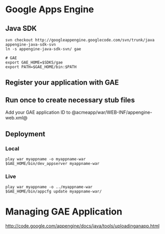 # Google Apps Engine #

## Java SDK ##

	svn checkout http://googleappengine.googlecode.com/svn/trunk/java appengine-java-sdk-svn
	ln -s appengine-java-sdk-svn/ gae

	# GAE
	export GAE_HOME=$SDKS/gae
	export PATH=$GAE_HOME/bin:$PATH

## Register your application with GAE

## Run once to create necessary stub files ##

Add your GAE application ID to @acmeapp/war/WEB-INF/appengine-web.xml@

## Deployment ##

### Local ###

	play war myappname -o myappname-war
	$GAE_HOME/bin/dev_appserver myappname-war

### Live ###

	play war myappname -o ../myappname-war
	$GAE_HOME/bin/appcfg update myappname-war/

# Managing GAE Application #

http://code.google.com/appengine/docs/java/tools/uploadinganapp.html
